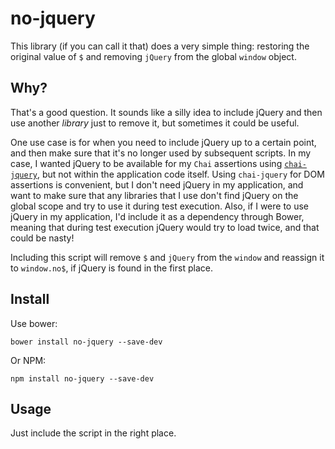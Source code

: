 # no-jquery

This library (if you can call it that) does a very simple thing: restoring the
original value of `$` and removing `jQuery` from the global `window` object.
  
## Why?

That's a good question. It sounds like a silly idea to include jQuery and then
use another *library* just to remove it, but sometimes it could be useful.

One use case is for when you need to include jQuery up to a certain
point, and then make sure that it's no longer used by subsequent scripts. In
my case, I wanted jQuery to be available for my `Chai` assertions using 
[`chai-jquery`](https://github.com/chaijs/chai-jquery), but not within the
application code itself. Using `chai-jquery` for DOM assertions is convenient,
but I don't need jQuery in my application, and want to make sure that any 
libraries that I use don't find jQuery on the global scope and try to use it 
during test execution. Also, if I were to use jQuery in my application, I'd
include it as a dependency through Bower, meaning that during test execution
jQuery would try to load twice, and that could be nasty!

Including this script will remove `$` and `jQuery` from the `window` and 
reassign it to `window.no$`, if jQuery is found in the first place.

## Install

Use bower:

```
bower install no-jquery --save-dev
```

Or NPM:

```
npm install no-jquery --save-dev
```


## Usage

Just include the script in the right place.